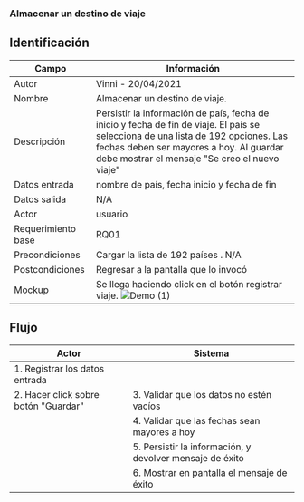 ### Almacenar un destino de viaje
## Identificación

| Campo| Información|
| -----| ---- |
| Autor | Vinni - 20/04/2021 |
| Nombre | Almacenar un destino de viaje. |
| Descripción | Persistir la información de país, fecha de inicio y fecha de fin de viaje. El país se selecciona de una lista de 192 opciones. Las fechas deben ser mayores a hoy. Al guardar debe mostrar el mensaje "Se creo el nuevo viaje"  |
| Datos entrada| nombre de país, fecha inicio y fecha de fin |
| Datos salida| N/A |
| Actor | usuario |
| Requerimiento  base  | RQ01|
| Precondiciones  | Cargar la lista de 192 países . N/A|
| Postcondiciones | Regresar a la pantalla que lo invocó |
| Mockup| Se llega haciendo click en el botón registrar viaje. ![Demo (1)](https://user-images.githubusercontent.com/54365595/115477272-32770b80-a209-11eb-8186-ea46ac5a2655.png)|

## Flujo

| Actor | Sistema|
| -----| ---- |
| 1. Registrar los datos entrada |  |
| 2. Hacer click sobre botón "Guardar"| 3. Validar que los datos no estén vacíos  |
| | 4. Validar que las fechas sean mayores a hoy|
| | 5. Persistir la información, y devolver mensaje de éxito |
| | 6. Mostrar en pantalla el mensaje de éxito |






